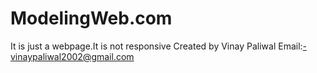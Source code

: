 # ModelingWeb.com
It is just a webpage.It is not responsive
Created by Vinay Paliwal
Email:-vinaypaliwal2002@gmail.com
